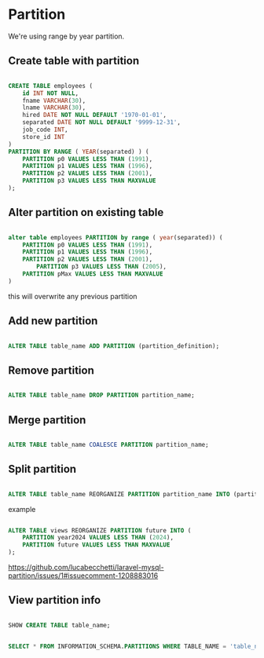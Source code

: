 # Partition

We're using range by year partition.

## Create table with partition

```sql

CREATE TABLE employees (
    id INT NOT NULL,
    fname VARCHAR(30),
    lname VARCHAR(30),
    hired DATE NOT NULL DEFAULT '1970-01-01',
    separated DATE NOT NULL DEFAULT '9999-12-31',
    job_code INT,
    store_id INT
)
PARTITION BY RANGE ( YEAR(separated) ) (
    PARTITION p0 VALUES LESS THAN (1991),
    PARTITION p1 VALUES LESS THAN (1996),
    PARTITION p2 VALUES LESS THAN (2001),
    PARTITION p3 VALUES LESS THAN MAXVALUE
);

```

## Alter partition on existing table

```sql

alter table employees PARTITION by range ( year(separated)) (
	PARTITION p0 VALUES LESS THAN (1991),
    PARTITION p1 VALUES LESS THAN (1996),
    PARTITION p2 VALUES LESS THAN (2001),
        PARTITION p3 VALUES LESS THAN (2005),
    PARTITION pMax VALUES LESS THAN MAXVALUE
)

```

this will overwrite any previous partition

## Add new partition

```sql

ALTER TABLE table_name ADD PARTITION (partition_definition);

```

## Remove partition

```sql

ALTER TABLE table_name DROP PARTITION partition_name;

```

## Merge partition

```sql

ALTER TABLE table_name COALESCE PARTITION partition_name;

```

## Split partition

```sql

ALTER TABLE table_name REORGANIZE PARTITION partition_name INTO (partition_definition, partition_definition, ...);

```

example

```sql

ALTER TABLE views REORGANIZE PARTITION future INTO (
    PARTITION year2024 VALUES LESS THAN (2024), 
    PARTITION future VALUES LESS THAN MAXVALUE
);

```

https://github.com/lucabecchetti/laravel-mysql-partition/issues/1#issuecomment-1208883016

## View partition info

```sql

SHOW CREATE TABLE table_name;

```

```sql

SELECT * FROM INFORMATION_SCHEMA.PARTITIONS WHERE TABLE_NAME = 'table_name';

```